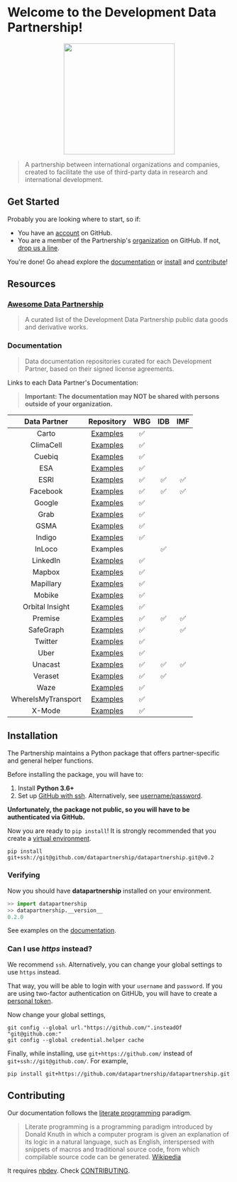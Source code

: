 # Welcome to the Development Data Partnership!

<p align="center">
  <img width="250" height="250" src="https://raw.githubusercontent.com/datapartnership/welcome/master/images/logo.png">
</p>

 > A partnership between international organizations and companies, created to facilitate the use of third-party data in research and international development.

## Get Started

Probably you are looking where to start, so if:

- You have an [account](https://github.com/join?ref_cta=Sign+up&ref_loc=header+logged+out&ref_page=%2Fjoin&source=header) on GitHub.
- You are a member of the Partnership's [organization](https://github.com/orgs/datapartnership/people) on GitHub. If not, [drop us a line](https://forms.office.com/Pages/ResponsePage.aspx?id=wP6iMWsmZ0y1bieW2PWcNhuvidJGUV9CkFxv6crNd1NUMjdRVVcyTzFJSjBWT0s4NDZCMDdKRlU2TC4u).

You're done! Go ahead explore the [documentation](#documentation) or [install](#installation) and [contribute](#contributing)!

## Resources

### [Awesome Data Partnership](https://datapartnership.github.io/awesome-ddp/)

> A curated list of the Development Data Partnership public data goods and derivative works.

### Documentation

> Data documentation repositories curated for each Development Partner, based on their signed license agreements.

Links to each Data Partner's Documentation:

> **Important: The documentation may **NOT** be shared with persons outside of your organization.**

| Data Partner       | Repository   | WBG        | IDB        | IMF        |
|:------------------:|:------------:|:----------:|:----------:|:----------:|
| Carto              | [Examples](https://github.com/datapartnership/ddp-docs-carto)      |✅|||
| ClimaCell          | [Examples](https://github.com/datapartnership/ddp-docs-climacell)      |✅|||
| Cuebiq             | [Examples](https://github.com/datapartnership/ddp-docs-cuebiq)      |✅|||
| ESA                | [Examples](https://github.com/datapartnership/ddp-docs-esa)      |✅|||
| ESRI               | [Examples](https://github.com/datapartnership/ddp-docs-esri)      |✅|✅|✅|
| Facebook           | [Examples](https://github.com/datapartnership/ddp-docs-facebook)      |✅|✅|✅|
| Google             | [Examples](https://github.com/datapartnership/ddp-docs-google)      |✅|||
| Grab               | [Examples](https://github.com/datapartnership/ddp-docs-grab)      |✅|||
| GSMA               | [Examples](https://github.com/datapartnership/ddp-docs-gsma)      |✅|||
| Indigo             | [Examples](https://github.com/datapartnership/ddp-docs-indigo)      |✅|||
| InLoco             | Examples      ||✅||
| LinkedIn           | [Examples](https://github.com/datapartnership/ddp-docs-linkedin)      |✅|||
| Mapbox             | [Examples](https://github.com/datapartnership/ddp-docs-mapbox)      |✅|||
| Mapillary          | [Examples](https://github.com/datapartnership/ddp-docs-mapillary)      |✅|||
| Mobike             | [Examples](https://github.com/datapartnership/ddp-docs-mobike)      |✅|||
| Orbital Insight    | [Examples](https://github.com/datapartnership/ddp-docs-orbitalinsight)      |✅|||
| Premise            | [Examples](https://github.com/datapartnership/ddp-docs-premise)      |✅|✅|✅|
| SafeGraph          | [Examples](https://github.com/datapartnership/ddp-docs-safegraph)      |✅||✅|
| Twitter            | [Examples](https://github.com/datapartnership/ddp-docs-twitter)      |✅|||
| Uber               | [Examples](https://github.com/datapartnership/ddp-docs-uber)      |✅|||
| Unacast            | [Examples](https://github.com/datapartnership/ddp-docs-unacast)      |✅|✅|✅|
| Veraset            | [Examples](https://github.com/datapartnership/ddp-docs-veraset)      |✅|✅||
| Waze               | [Examples](https://github.com/datapartnership/ddp-docs-waze)      |✅|||
| WhereIsMyTransport | [Examples](https://github.com/datapartnership/ddp-docs-whereismytransport)      |✅|||
| X-Mode             | [Examples](https://github.com/datapartnership/ddp-docs-xmode)      |✅|||

## Installation

The Partnership maintains a Python package that offers partner-specific and general helper functions.

Before installing the package, you will have to:

1. Install **Python 3.6+**
1. Set up [GitHub with ssh](https://help.github.com/en/github/authenticating-to-github/connecting-to-github-with-ssh). Alternatively, see [username/password](#can-i-use-https-instead).

**Unfortunately, the package not public, so you will have to be authenticated via GitHub.**

Now you are ready to `pip install`! It is strongly recommended that you create a [virtual environment](https://docs.python-guide.org/dev/virtualenvs/).

```
pip install git+ssh://git@github.com/datapartnership/datapartnership.git@v0.2
```

### Verifying 

Now you should have **datapartnership** installed on your environment.

```python
>> import datapartnership
>> datapartnership.__version__
0.2.0
```

See examples on the [documentation](#documentation).

### Can I use *https* instead?

We recommend `ssh`. Alternatively, you can change your global settings to use `https` instead.

That way, you will be able to login with your `username` and `password`. If you are using two-factor authentication on GitHUb, you will have to create a [personal token](https://help.github.com/en/github/authenticating-to-github/creating-a-personal-access-token-for-the-command-line).

Now change your global settings,

```
git config --global url."https://github.com/".insteadOf "git@github.com:"
git config --global credential.helper cache
```

Finally, while installing, use `git+https://github.com/` instead of `git+ssh://git@github.com/`. For example,

```
pip install git+https://github.com/datapartnership/datapartnership.git
```

## Contributing

Our documentation follows the [literate programming](https://en.wikipedia.org/wiki/Literate_programming) paradigm.

> Literate programming is a programming paradigm introduced by Donald Knuth in which a computer program is given an explanation of its logic in a natural language, such as English, interspersed with snippets of macros and traditional source code, from which compilable source code can be generated. [Wikipedia](https://en.wikipedia.org/wiki/Literate_programming) 

It requires [nbdev](https://github.com/fastai/nbdev). Check [CONTRIBUTING](CONTRIBUTING.md).